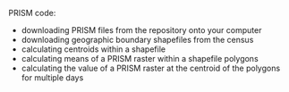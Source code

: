 PRISM code:
- downloading PRISM files from the repository onto your computer
- downloading geographic boundary shapefiles from the census
- calculating centroids within a shapefile
- calculating means of a PRISM raster within a shapefile polygons
- calculating the value of a PRISM raster at the centroid of the polygons for multiple days
